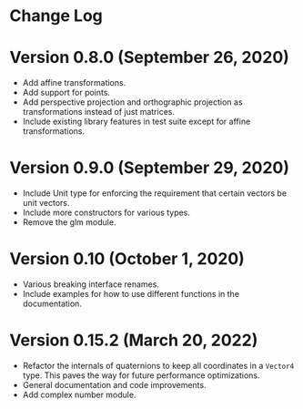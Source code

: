 # Change Log

# Version 0.8.0 (September 26, 2020)
* Add affine transformations.
* Add support for points.
* Add perspective projection and orthographic projection as transformations 
  instead of just matrices.
* Include existing library features in test suite except for affine transformations.

# Version 0.9.0 (September 29, 2020)
* Include Unit type for enforcing the requirement that certain vectors be
  unit vectors.
* Include more constructors for various types.
* Remove the glm module.

# Version 0.10 (October 1, 2020)
* Various breaking interface renames.
* Include examples for how to use different functions in the documentation.

# Version 0.15.2 (March 20, 2022)
* Refactor the internals of quaternions to keep all coordinates in a
  `Vector4` type. This paves the way for future performance optimizations.
* General documentation and code improvements.
* Add complex number module.

